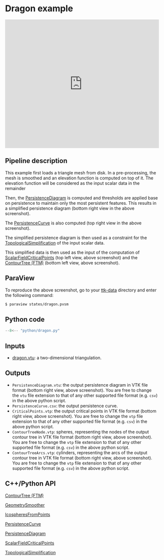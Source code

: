 # Dragon example

<!--[![Dragon example video tutorial](https://topology-tool-kit.github.io/img/gallery/dragon.jpg)](https://youtu.be/YVk9vRKIEX8)-->

<iframe width="100%" height="420"
src="https://www.youtube.com/embed/YVk9vRKIEX8" frameborder="0"
allowfullscreen></iframe>

## Pipeline description
This example first loads a triangle mesh from disk.
In a pre-processing, the mesh is smoothed and an elevation function is computed on top of it.
The elevation function will be considered as the input scalar data in the remainder

Then, the [PersistenceDiagram](https://topology-tool-kit.github.io/doc/html/classttkPersistenceDiagram.html) is computed and thresholds are applied base on persistence to maintain only the most persistent features. This results in a simplified persistence diagram (bottom right view in the above screenshot).

The [PersistenceCurve](https://topology-tool-kit.github.io/doc/html/classttkPersistenceCurve.html) is also computed (top right view in the above screenshot).

The simplified persistence diagram is then used as a constraint for the [TopologicalSimplification](https://topology-tool-kit.github.io/doc/html/classttkTopologicalSimplification.html) of the input scalar data.

This simplified data is then used as the input of the computation of [ScalarFieldCriticalPoints](https://topology-tool-kit.github.io/doc/html/classttkScalarFieldCriticalPoints.html) (top left view, above screenshot) and the [ContourTree (FTM)](https://topology-tool-kit.github.io/doc/html/classttkFTMTree.html) (bottom left view, above screenshot).

## ParaView
To reproduce the above screenshot, go to your [ttk-data](https://github.com/topology-tool-kit/ttk-data) directory and enter the following command:
``` bash
$ paraview states/dragon.pvsm
```

## Python code

``` python  linenums="1"
--8<-- "python/dragon.py"
```

## Inputs
- [dragon.vtu](https://github.com/topology-tool-kit/ttk-data/raw/dev/dragon.vtu): a two-dimensional triangulation.

## Outputs
- `PersistenceDiagram.vtu`: the output persistence diagram in VTK file format (bottom right view, above screenshot). You are free to change the `vtu` file extension to that of any other supported file format (e.g. `csv`) in the above python script.
- `PersistenceCurve.csv`: the output persistence curve.
- `CriticalPoints.vtp`: the output
critical points
in VTK file format (bottom right view, above screenshot). You are free to change the `vtp` file extension to that of any other supported file format (e.g. `csv`) in the above python script.
- `ContourTreeNode.vtp`: spheres, representing the nodes of the output contour tree
in VTK file format (bottom right view, above screenshot). You are free to change the `vtp` file extension to that of any other supported file format (e.g. `csv`) in the above python script.
- `ContourTreeArcs.vtp`: cylinders, representing the arcs of the output contour tree
in VTK file format (bottom right view, above screenshot). You are free to change the `vtp` file extension to that of any other supported file format (e.g. `csv`) in the above python script.


## C++/Python API
[ContourTree (FTM)](https://topology-tool-kit.github.io/doc/html/classttkFTMTree.html)

[GeometrySmoother](https://topology-tool-kit.github.io/doc/html/classttkGeometrySmoother.html)

[IcospheresFromPoints](https://topology-tool-kit.github.io/doc/html/classttkIcospheresFromPoints.html)

[PersistenceCurve](https://topology-tool-kit.github.io/doc/html/classttkPersistenceCurve.html)

[PersistenceDiagram](https://topology-tool-kit.github.io/doc/html/classttkPersistenceDiagram.html)

[ScalarFieldCriticalPoints](https://topology-tool-kit.github.io/doc/html/classttkScalarFieldCriticalPoints.html)

[TopologicalSimplification](https://topology-tool-kit.github.io/doc/html/classttkTopologicalSimplification.html)

